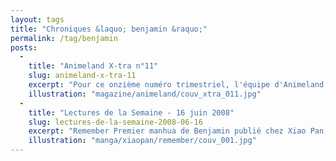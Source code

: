 ```yaml
---
layout: tags
title: "Chroniques &laquo; benjamin &raquo;"
permalink: /tag/benjamin
posts:
  -
    title: "Animeland X-tra n°11"
    slug: animeland-x-tra-11
    excerpt: "Pour ce onzième numéro trimestriel, l'équipe d'Animeland en version X-tra fait une fois encore la part belle à Wakfu avec un reportage dans les coulisses de la série animée.Au sommaire de ce numéro spécial fantasy, vous retrouverez également :- Hunter x Hunter- .hack//G.U. : le film- Clamp in Wonderland- une interview de Benjamin- un portrait"
    illustration: "magazine/animeland/couv_xtra_011.jpg"
  -
    title: "Lectures de la Semaine - 16 juin 2008"
    slug: lectures-de-la-semaine-2008-06-16
    excerpt: "Remember Premier manhua de Benjamin publié chez Xiao Pan, Remember change radicalement la donne par rapport à Orange, autre titre de l'auteur chroniqué précédemment. Remember traite du monde de la bande dessinée chinoise, de la dérive des éditeurs mais aussi et surtout d'amour. Le scénario nous emmène dans le quotidien de deux jeunes chinois"
    illustration: "manga/xiaopan/remember/couv_001.jpg"
---
```


